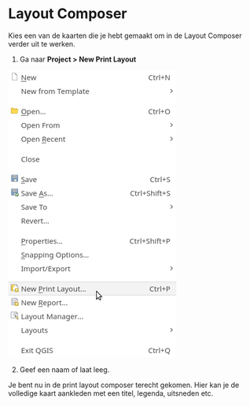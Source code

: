 # Layout Composer

Kies een van de kaarten die je hebt gemaakt om in de Layout Composer verder uit te werken.

1. Ga naar **Project > New Print Layout**

![](./img/print_layout_menu.png)

2. Geef een naam of laat leeg. 

Je bent nu in de print layout composer terecht gekomen. Hier kan je de volledige kaart aankleden met een titel, legenda, uitsneden etc. 
